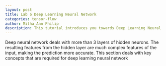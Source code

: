 ```yaml
---
layout: post
title: Lab 6 Deep Learning Neural Network  
categories: tensor-flow
author: Mitha Ann Philip
description: This tutorial introduces you towards Deep Learning Neural Network.
---
```

Deep neural network deals with more than 3 layers of hidden neurons. The resulting features from the hidden layer are much complex 
features of the input, making the prediction more accurate. This section deals with key concepts that are required for deep learning 
neural network
